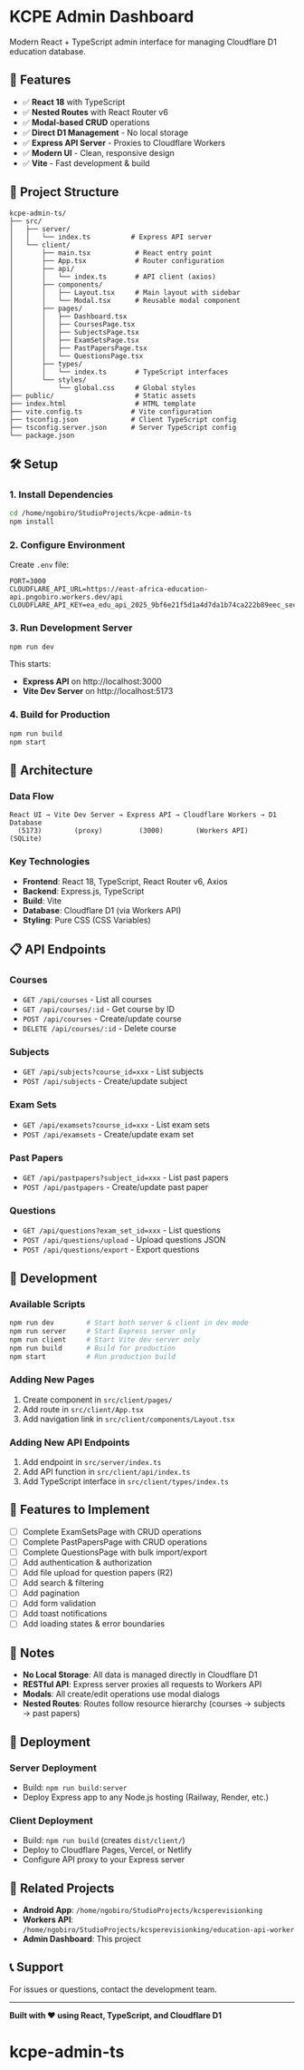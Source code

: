 # KCPE Admin Dashboard

Modern React + TypeScript admin interface for managing Cloudflare D1 education database.

## 🚀 Features

- ✅ **React 18** with TypeScript
- ✅ **Nested Routes** with React Router v6
- ✅ **Modal-based CRUD** operations
- ✅ **Direct D1 Management** - No local storage
- ✅ **Express API Server** - Proxies to Cloudflare Workers
- ✅ **Modern UI** - Clean, responsive design
- ✅ **Vite** - Fast development & build

## 📁 Project Structure

```
kcpe-admin-ts/
├── src/
│   ├── server/
│   │   └── index.ts          # Express API server
│   └── client/
│       ├── main.tsx           # React entry point
│       ├── App.tsx            # Router configuration
│       ├── api/
│       │   └── index.ts       # API client (axios)
│       ├── components/
│       │   ├── Layout.tsx     # Main layout with sidebar
│       │   └── Modal.tsx      # Reusable modal component
│       ├── pages/
│       │   ├── Dashboard.tsx
│       │   ├── CoursesPage.tsx
│       │   ├── SubjectsPage.tsx
│       │   ├── ExamSetsPage.tsx
│       │   ├── PastPapersPage.tsx
│       │   └── QuestionsPage.tsx
│       ├── types/
│       │   └── index.ts       # TypeScript interfaces
│       └── styles/
│           └── global.css     # Global styles
├── public/                    # Static assets
├── index.html                 # HTML template
├── vite.config.ts            # Vite configuration
├── tsconfig.json             # Client TypeScript config
├── tsconfig.server.json      # Server TypeScript config
└── package.json
```

## 🛠️ Setup

### 1. Install Dependencies

```bash
cd /home/ngobiro/StudioProjects/kcpe-admin-ts
npm install
```

### 2. Configure Environment

Create `.env` file:

```env
PORT=3000
CLOUDFLARE_API_URL=https://east-africa-education-api.pngobiro.workers.dev/api
CLOUDFLARE_API_KEY=ea_edu_api_2025_9bf6e21f5d1a4d7da1b74ca222b89eec_secure
```

### 3. Run Development Server

```bash
npm run dev
```

This starts:
- **Express API** on http://localhost:3000
- **Vite Dev Server** on http://localhost:5173

### 4. Build for Production

```bash
npm run build
npm start
```

## 🎨 Architecture

### Data Flow

```
React UI → Vite Dev Server → Express API → Cloudflare Workers → D1 Database
  (5173)        (proxy)         (3000)        (Workers API)      (SQLite)
```

### Key Technologies

- **Frontend**: React 18, TypeScript, React Router v6, Axios
- **Backend**: Express.js, TypeScript
- **Build**: Vite
- **Database**: Cloudflare D1 (via Workers API)
- **Styling**: Pure CSS (CSS Variables)

## 📋 API Endpoints

### Courses
- `GET /api/courses` - List all courses
- `GET /api/courses/:id` - Get course by ID
- `POST /api/courses` - Create/update course
- `DELETE /api/courses/:id` - Delete course

### Subjects
- `GET /api/subjects?course_id=xxx` - List subjects
- `POST /api/subjects` - Create/update subject

### Exam Sets
- `GET /api/examsets?course_id=xxx` - List exam sets
- `POST /api/examsets` - Create/update exam set

### Past Papers
- `GET /api/pastpapers?subject_id=xxx` - List past papers
- `POST /api/pastpapers` - Create/update past paper

### Questions
- `GET /api/questions?exam_set_id=xxx` - List questions
- `POST /api/questions/upload` - Upload questions JSON
- `POST /api/questions/export` - Export questions

## 🔧 Development

### Available Scripts

```bash
npm run dev        # Start both server & client in dev mode
npm run server     # Start Express server only
npm run client     # Start Vite dev server only
npm run build      # Build for production
npm start          # Run production build
```

### Adding New Pages

1. Create component in `src/client/pages/`
2. Add route in `src/client/App.tsx`
3. Add navigation link in `src/client/components/Layout.tsx`

### Adding New API Endpoints

1. Add endpoint in `src/server/index.ts`
2. Add API function in `src/client/api/index.ts`
3. Add TypeScript interface in `src/client/types/index.ts`

## 🎯 Features to Implement

- [ ] Complete ExamSetsPage with CRUD operations
- [ ] Complete PastPapersPage with CRUD operations
- [ ] Complete QuestionsPage with bulk import/export
- [ ] Add authentication & authorization
- [ ] Add file upload for question papers (R2)
- [ ] Add search & filtering
- [ ] Add pagination
- [ ] Add form validation
- [ ] Add toast notifications
- [ ] Add loading states & error boundaries

## 📝 Notes

- **No Local Storage**: All data is managed directly in Cloudflare D1
- **RESTful API**: Express server proxies all requests to Workers API
- **Modals**: All create/edit operations use modal dialogs
- **Nested Routes**: Routes follow resource hierarchy (courses → subjects → past papers)

## 🚀 Deployment

### Server Deployment
- Build: `npm run build:server`
- Deploy Express app to any Node.js hosting (Railway, Render, etc.)

### Client Deployment
- Build: `npm run build` (creates `dist/client/`)
- Deploy to Cloudflare Pages, Vercel, or Netlify
- Configure API proxy to your Express server

## 🔗 Related Projects

- **Android App**: `/home/ngobiro/StudioProjects/kcsperevisionking`
- **Workers API**: `/home/ngobiro/StudioProjects/kcsperevisionking/education-api-worker`
- **Admin Dashboard**: This project

## 📞 Support

For issues or questions, contact the development team.

---

**Built with ❤️ using React, TypeScript, and Cloudflare D1**
# kcpe-admin-ts
